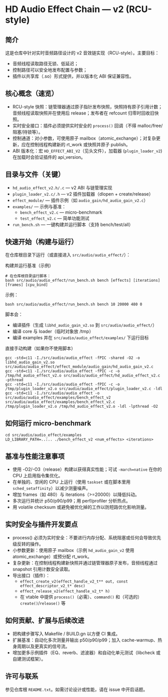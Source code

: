 HD Audio Effect Chain — v2 (RCU-style)
===================================

简介
----
这是仓库中针对实时音频路径设计的 v2 音效链实现（RCU-style）。主要目标：

- 音频线程读取路径无锁、低延迟；
- 控制路径可以安全地发布配置与参数；
- 插件以共享库（.so）形式提供，并以版本化 ABI 保证兼容性。

核心概念（速览）
-----------------
- RCU-style 快照：链管理器通过原子指针发布快照，快照持有原子引用计数；音频线程读取快照并在使用后 release；发布者在 refcount 归零时回收旧快照。
- 实时安全接口：插件必须提供实时安全的 `process()` 回调（不得 malloc/free/阻塞/持锁等）。
- 控制通道：对小参数，可使用原子 mailbox（atomic_exchange）；对复杂更新，应在控制线程构建新的 rt_work 或快照并原子 publish。
- ABI 版本化：宏 `HD_EFFECT_ABI_V2`（见头文件），加载器 (`plugin_loader_v2`) 在加载时会验证插件的 api_version。

目录与文件（关键）
-------------------
- `hd_audio_effect_v2.h/.c` — v2 ABI 与链管理实现
- `plugin_loader_v2.c/.h` — v2 插件加载器（dlopen + create/release）
- `effect_module/` — 插件示例（如 `audio_gain/hd_audio_gain_v2.c`）
- `examples/` — 示例与基准：
  - `bench_effect_v2.c` — micro-benchmark
  - `test_effect_v2.c` — 简单功能测试
- `run_bench.sh` — 一键构建并运行脚本（支持 bench/test/all）

快速开始（构建与运行）
------------------------
在仓库根目录下运行（或直接进入 `src/audio/audio_effect/`）：

构建并运行基准（示例）

    # 在仓库根目录运行脚本：
    bash src/audio/audio_effect/run_bench.sh bench [effects] [iterations] [frames] [cpu_bind]

示例：

    bash src/audio/audio_effect/run_bench.sh bench 10 20000 480 0

脚本会：
- 编译插件（生成 `libhd_audio_gain_v2.so` 到 `src/audio/audio_effect/`）
- 编译 core 与 loader（临时对象放 /tmp）
- 编译 examples 并在 `src/audio/audio_effect/examples/` 下运行目标

直接手动构建（如果你不使用脚本）

    gcc -std=c11 -I./src/audio/audio_effect -fPIC -shared -O2 -o libhd_audio_gain_v2.so src/audio/audio_effect/effect_module/audio_gain/hd_audio_gain_v2.c
    gcc -std=c11 -I./src/audio/audio_effect -fPIC -c -o /tmp/hd_audio_effect_v2.o src/audio/audio_effect/hd_audio_effect_v2.c -pthread
    gcc -std=c11 -I./src/audio/audio_effect -fPIC -c -o /tmp/plugin_loader_v2.o src/audio/audio_effect/plugin_loader_v2.c -ldl
    gcc -std=c11 -I./src/audio/audio_effect -o src/audio/audio_effect/examples/bench_effect_v2 src/audio/audio_effect/examples/bench_effect_v2.c /tmp/plugin_loader_v2.o /tmp/hd_audio_effect_v2.o -ldl -lpthread -O2

如何运行 micro-benchmark
------------------------

    cd src/audio/audio_effect/examples
    LD_LIBRARY_PATH=..:.. ./bench_effect_v2 <num_effects> <iterations>

基准与性能注意事项
--------------------
- 使用 -O2/-O3（release）构建以获得真实性能；可试 `-march=native` 在你的 CPU 上启用指令集优化。
- 在单独的、空闲的 CPU 上运行（使用 `taskset` 或在脚本里用 `sched_setaffinity`）以减少测量噪声。
- 增加 frames（如 480）与 iterations（>=20000）以降低抖动。
- 多次运行并统计 p50/p90/p99；用 perf/profiler 分析热点。
- 用 volatile checksum 或避免被优化掉的工作以防短路优化影响测量。

实时安全与插件开发要点
-----------------------
- process() 必须为实时安全：不要进行内存分配、系统阻塞或任何会导致优先级反转的操作。
- 小参数更新：使用原子 mailbox（示例 `hd_audio_gain_v2` 使用 atomic_exchange）或预分配 rt_work。
- 复杂更新：在控制线程构建新快照并通过链管理器原子发布，音频线程通过 snapshot 引用计数安全读取。
- 导出接口（插件）：
  - `effect_create_v2(effect_handle_v2_t** out, const effect_descriptor_v2_t* desc)`
  - `effect_release_v2(effect_handle_v2_t* h)`
  - 在 vtable 中提供 `process()`（必需）、`command()` 和（可选的）`create()`/`release()` 等

如何贡献、扩展与后续改进
--------------------------------
- 把构建步骤写入 Makefile / BUILD.gn 以方便 CI 集成。
- 扩展基准：自动化多次测量并输出 p50/p90/p99；加入 cache-warmup、热身周期以及更真实的信号流。
- 增加更多示例插件（EQ、reverb、滤波器）和自动化单元测试（libcheck 或自建测试框架）。

许可与联系
--------------
参见仓库根 `README.txt`。如需讨论设计或性能，请在 issue 中开启话题。

